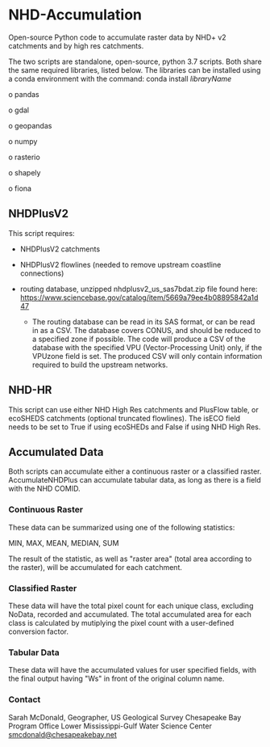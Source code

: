 # NHD-Accumulation
Open-source Python code to accumulate raster data by NHD+ v2 catchments and by high res catchments.

The two scripts are standalone, open-source, python 3.7 scripts. Both share the same required libraries, listed below. The libraries
can be installed using a conda environment with the command: conda install *libraryName*
  
  o	pandas
  
  o gdal
  
  o	geopandas
  
  o	numpy
  
  o	rasterio
  
  o	shapely
  
  o	fiona 

## NHDPlusV2

This script requires: 

 * NHDPlusV2 catchments
 
 * NHDPlusV2 flowlines (needed to remove upstream coastline connections)
 
 * routing database, unzipped nhdplusv2_us_sas7bdat.zip file found here: https://www.sciencebase.gov/catalog/item/5669a79ee4b08895842a1d47
    * The routing database can be read in its SAS format, or can be read in as a CSV. The database covers CONUS, and should be reduced to a specified zone if possible.
  The code will produce a CSV of the database with the specified VPU (Vector-Processing Unit) only, if the VPUzone field is set. The produced CSV will only contain
  information required to build the upstream networks.

## NHD-HR

This script can use either NHD High Res catchments and PlusFlow table, or ecoSHEDS catchments (optional truncated flowlines). 
The isECO field needs to be set to True if using ecoSHEDs and False if using NHD High Res.

## Accumulated Data

Both scripts can accumulate either a continuous raster or a classified raster. AccumulateNHDPlus can accumulate tabular data, as long as there is a field with the NHD COMID. 

### Continuous Raster

These data can be summarized using one of the following statistics:

  MIN,
  MAX,
  MEAN,
  MEDIAN,
  SUM
  
The result of the statistic, as well as "raster area" (total area according to the raster), will be accumulated for each catchment. 

### Classified Raster

These data will have the total pixel count for each unique class, excluding NoData, recorded and accumulated. The total accumulated
area for each class is calculated by mutiplying the pixel count with a user-defined conversion factor.

### Tabular Data

These data will have the accumulated values for user specified fields, with the final output having "Ws" in front of the original column name.

### Contact

Sarah McDonald, Geographer, US Geological Survey
Chesapeake Bay Program Office
Lower Mississippi-Gulf Water Science Center
smcdonald@chesapeakebay.net 
